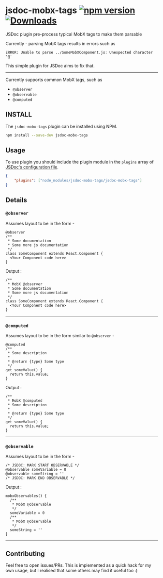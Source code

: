 # jsdoc-mobx-tags [![npm version](https://badge.fury.io/js/jsdoc-mobx-tags.svg)](https://badge.fury.io/js/jsdoc-mobx-tags)  [![Downloads](http://img.shields.io/npm/dt/jsdoc-mobx-tags.svg)](https://www.npmjs.com/package/jsdoc-mobx-tags)

JSDoc plugin pre-process typical MobX tags to make them parsable

Currently - parsing MobX tags results in errors such as 
```
ERROR: Unable to parse ../SomeMobXComponent.js: Unexpected character '@'
```

This simple plugin for JSDoc aims to fix that. 

---

Currently supports common MobX tags, such as
- `@observer`
- `@observable`
- `@computed`

## INSTALL

The `jsdoc-mobx-tags` plugin can be installed using NPM.

```bash
npm install --save-dev jsdoc-mobx-tags
```

## Usage

To use plugin you should include the plugin module in the `plugins` array of
[JSDoc's configuration file](http://usejsdoc.org/about-configuring-jsdoc.html).

```json
{
    "plugins": ["node_modules/jsdoc-mobx-tags/jsdoc-mobx-tags"]
}
```

## Details 

### `@observer`
Assumes layout to be in the form - 
```
@observer
/**
 * Some documentation
 * Some more js documentation
 */
class SomeComponent extends React.Component {
  <Your Component code here>
}
```
Output :
```
/**
 * MobX @observer
 * Some documentation
 * Some more js documentation
 */
class SomeComponent extends React.Component {
  <Your Component code here>
}
```
---
### `@computed`
Assumes layout to be in the form similar to `@observer` - 
```
@computed
/**
 * Some description
 *
 * @return {type} Some type
 */
get someValue() {
  return this.value;
}
```
Output :
```
/**
 * MobX @computed
 * Some description
 *
 * @return {type} Some type
 */
get someValue() {
  return this.value;
}
```
---
### `@observable`
Assumes layout to be in the form - 
```
/* JSDOC: MARK START OBSERVABLE */
@observable someVariable = 0
@observable someString = ''
/* JSDOC: MARK END OBSERVABLE */
```
Output :
```
mobxObservables() {
  /**  
   * MobX @observable
   */
  someVariable = 0
  /**  
   * MobX @observable
   */
  someString = ''
}
```
---
## Contributing

Feel free to open issues/PRs. This is implemented as a quick hack for my own usage, but I realised that some others may find it useful too :)
